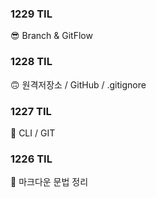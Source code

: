 ### 1229 TIL
😎 Branch & GitFlow

### 1228 TIL
🙃 원격저장소 / GitHub / .gitignore

### 1227 TIL
🧐 CLI / GIT

### 1226 TIL
🥸 마크다운 문법 정리